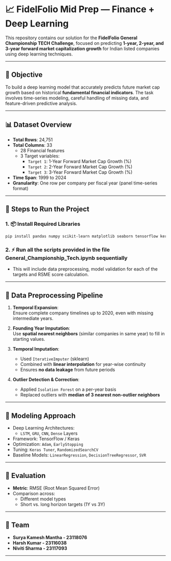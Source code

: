 
# 📈 FidelFolio Mid Prep — Finance + Deep Learning

This repository contains our solution for the **FidelFolio General Championship TECH Challenge**, focused on predicting **1-year, 2-year, and 3-year forward market capitalization growth** for Indian listed companies using deep learning techniques.

---

## 🧠 Objective

To build a deep learning model that accurately predicts future market cap growth based on historical **fundamental financial indicators**. The task involves time-series modeling, careful handling of missing data, and feature-driven predictive analysis.

---

## 📊 Dataset Overview

- **Total Rows**: 24,751  
- **Total Columns**: 33  
  - 28 Financial features  
  - 3 Target variables:  
    - `Target 1`: 1-Year Forward Market Cap Growth (%)  
    - `Target 2`: 2-Year Forward Market Cap Growth (%)  
    - `Target 3`: 3-Year Forward Market Cap Growth (%)  
- **Time Span**: 1999 to 2024  
- **Granularity**: One row per company per fiscal year (panel time-series format)

---

## 🚀 Steps to Run the Project

### 1. 📦 Install Required Libraries
```bash
pip install pandas numpy scikit-learn matplotlib seaborn tensorflow keras keras-tuner
```
### 2. ⚡️ Run all the scripts provided in the file General_Championship_Tech.ipynb sequentially
- This will include data preprocessing, model validation for each of the targets and RSME score calculation.


---

## 🧼 Data Preprocessing Pipeline

1. **Temporal Expansion**:  
   Ensure complete company timelines up to 2020, even with missing intermediate years.

2. **Founding Year Imputation**:  
   Use **spatial nearest neighbors** (similar companies in same year) to fill in starting values.

3. **Temporal Imputation**:  
   - Used `IterativeImputer` (sklearn)  
   - Combined with **linear interpolation** for year-wise continuity  
   - Ensures **no data leakage** from future periods

4. **Outlier Detection & Correction**:  
   - Applied `Isolation Forest` on a per-year basis  
   - Replaced outliers with **median of 3 nearest non-outlier neighbors**

---

## 🧪 Modeling Approach

- Deep Learning Architectures:
  - `LSTM`, `GRU`, `CNN`, `Dense` Layers
- Framework: TensorFlow / Keras  
- Optimization: `Adam`, `EarlyStopping`  
- Tuning: `Keras Tuner`, `RandomizedSearchCV`  
- Baseline Models: `LinearRegression`, `DecisionTreeRegressor`, `SVR`

---

## 📏 Evaluation

- **Metric**: RMSE (Root Mean Squared Error)  
- Comparison across:
  - Different model types
  - Short vs. long horizon targets (1Y vs 3Y)

---

## 👥 Team

- **Surya Kamesh Mantha - 23118076**  
- **Harsh Kumar - 23116038**  
- **Niviti Sharma - 23117093**

---

